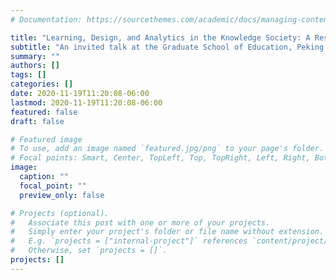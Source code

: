 ```yaml
---
# Documentation: https://sourcethemes.com/academic/docs/managing-content/

title: "Learning, Design, and Analytics in the Knowledge Society: A Research Agenda"
subtitle: "An invited talk at the Graduate School of Education, Peking University"
summary: ""
authors: []
tags: []
categories: []
date: 2020-11-19T11:20:08-06:00
lastmod: 2020-11-19T11:20:08-06:00
featured: false
draft: false

# Featured image
# To use, add an image named `featured.jpg/png` to your page's folder.
# Focal points: Smart, Center, TopLeft, Top, TopRight, Left, Right, BottomLeft, Bottom, BottomRight.
image:
  caption: ""
  focal_point: ""
  preview_only: false

# Projects (optional).
#   Associate this post with one or more of your projects.
#   Simply enter your project's folder or file name without extension.
#   E.g. `projects = ["internal-project"]` references `content/project/deep-learning/index.md`.
#   Otherwise, set `projects = []`.
projects: []
---
```

